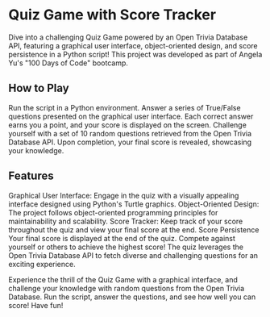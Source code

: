 # Quiz Game with Score Tracker
Dive into a challenging Quiz Game powered by an Open Trivia Database API, featuring a graphical user interface, object-oriented design, and score persistence in a Python script! This project was developed as part of Angela Yu's "100 Days of Code" bootcamp.

## How to Play
Run the script in a Python environment.
Answer a series of True/False questions presented on the graphical user interface.
Each correct answer earns you a point, and your score is displayed on the screen.
Challenge yourself with a set of 10 random questions retrieved from the Open Trivia Database API.
Upon completion, your final score is revealed, showcasing your knowledge.

## Features
Graphical User Interface: Engage in the quiz with a visually appealing interface designed using Python's Turtle graphics.
Object-Oriented Design: The project follows object-oriented programming principles for maintainability and scalability.
Score Tracker: Keep track of your score throughout the quiz and view your final score at the end.
Score Persistence
Your final score is displayed at the end of the quiz. Compete against yourself or others to achieve the highest score! The quiz leverages the Open Trivia Database API to fetch diverse and challenging questions for an exciting experience.

Experience the thrill of the Quiz Game with a graphical interface, and challenge your knowledge with random questions from the Open Trivia Database. Run the script, answer the questions, and see how well you can score! Have fun!
